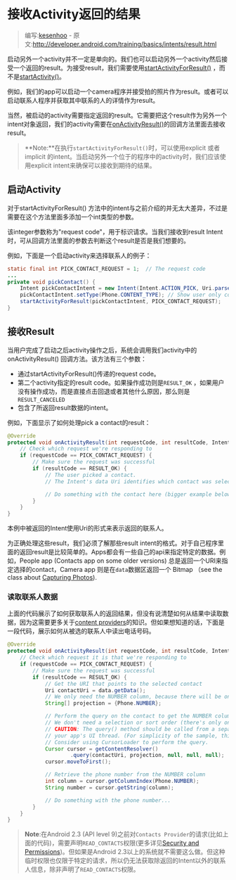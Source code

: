 # 接收Activity返回的结果

> 编写:[kesenhoo](https://github.com/kesenhoo) - 原文:<http://developer.android.com/training/basics/intents/result.html>

启动另外一个activity并不一定是单向的。我们也可以启动另外一个activity然后接受一个返回的result。为接受result，我们需要使用<a href="http://developer.android.com/reference/android/app/Activity.html#startActivityForResult(android.content.Intent, int)">startActivityForResult()</a> ，而不是<a href="http://developer.android.com/reference/android/app/Activity.html#startActivity(android.content.Intent)">startActivity()</a>。

例如，我们的app可以启动一个camera程序并接受拍的照片作为result。或者可以启动联系人程序并获取其中联系的人的详情作为result。

当然，被启动的activity需要指定返回的result。它需要把这个result作为另外一个intent对象返回，我们的activity需要在<a href="http://developer.android.com/reference/android/app/Activity.html#onActivityResult(int, int, android.content.Intent)">onActivityResult()</a>的回调方法里面去接收result。

> **Note:**在执行`startActivityForResult()`时，可以使用explicit 或者 implicit 的intent。当启动另外一个位于的程序中的activity时，我们应该使用explicit intent来确保可以接收到期待的结果。

<!-- more -->

## 启动Activity

对于startActivityForResult() 方法中的intent与之前介绍的并无太大差异，不过是需要在这个方法里面多添加一个int类型的参数。

该integer参数称为"request code"，用于标识请求。当我们接收到result Intent时，可从回调方法里面的参数去判断这个result是否是我们想要的。

例如，下面是一个启动activity来选择联系人的例子：

```java
static final int PICK_CONTACT_REQUEST = 1;  // The request code
...
private void pickContact() {
    Intent pickContactIntent = new Intent(Intent.ACTION_PICK, Uri.parse("content://contacts"));
    pickContactIntent.setType(Phone.CONTENT_TYPE); // Show user only contacts w/ phone numbers
    startActivityForResult(pickContactIntent, PICK_CONTACT_REQUEST);
}
```

## 接收Result

当用户完成了启动之后activity操作之后，系统会调用我们activity中的onActivityResult() 回调方法。该方法有三个参数：

* 通过startActivityForResult()传递的request code。
* 第二个activity指定的result code。如果操作成功则是`RESULT_OK` ，如果用户没有操作成功，而是直接点击回退或者其他什么原因，那么则是`RESULT_CANCELED`
* 包含了所返回result数据的intent。

例如，下面显示了如何处理pick a contact的result：

```java
@Override
protected void onActivityResult(int requestCode, int resultCode, Intent data) {
    // Check which request we're responding to
    if (requestCode == PICK_CONTACT_REQUEST) {
        // Make sure the request was successful
        if (resultCode == RESULT_OK) {
            // The user picked a contact.
            // The Intent's data Uri identifies which contact was selected.

            // Do something with the contact here (bigger example below)
        }
    }
}
```

本例中被返回的Intent使用Uri的形式来表示返回的联系人。

为正确处理这些result，我们必须了解那些result intent的格式。对于自己程序里面的返回result是比较简单的。Apps都会有一些自己的api来指定特定的数据。例如，People app (Contacts app on some older versions) 总是返回一个URI来指定选择的contact，Camera app 则是在`data`数据区返回一个 Bitmap （see the class about [Capturing Photos](http://developer.android.com/training/camera/index.html)).

### 读取联系人数据

上面的代码展示了如何获取联系人的返回结果，但没有说清楚如何从结果中读取数据，因为这需要更多关于[content providers](http://developer.android.com/guide/topics/providers/content-providers.html)的知识。但如果想知道的话，下面是一段代码，展示如何从被选的联系人中读出电话号码。

```java
@Override
protected void onActivityResult(int requestCode, int resultCode, Intent data) {
    // Check which request it is that we're responding to
    if (requestCode == PICK_CONTACT_REQUEST) {
        // Make sure the request was successful
        if (resultCode == RESULT_OK) {
            // Get the URI that points to the selected contact
            Uri contactUri = data.getData();
            // We only need the NUMBER column, because there will be only one row in the result
            String[] projection = {Phone.NUMBER};

            // Perform the query on the contact to get the NUMBER column
            // We don't need a selection or sort order (there's only one result for the given URI)
            // CAUTION: The query() method should be called from a separate thread to avoid blocking
            // your app's UI thread. (For simplicity of the sample, this code doesn't do that.)
            // Consider using CursorLoader to perform the query.
            Cursor cursor = getContentResolver()
                    .query(contactUri, projection, null, null, null);
            cursor.moveToFirst();

            // Retrieve the phone number from the NUMBER column
            int column = cursor.getColumnIndex(Phone.NUMBER);
            String number = cursor.getString(column);

            // Do something with the phone number...
        }
    }
}
```

> **Note**:在Android 2.3 (API level 9)之前对`Contacts Provider`的请求(比如上面的代码)，需要声明`READ_CONTACTS`权限(更多详见[Security and Permissions](http://developer.android.com/guide/topics/security/security.html))。但如果是Android 2.3以上的系统就不需要这么做。但这种临时权限也仅限于特定的请求，所以仍无法获取除返回的Intent以外的联系人信息，除非声明了`READ_CONTACTS`权限。
